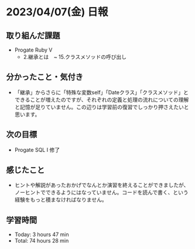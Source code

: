 # 2023/04/07(金) 日報
## 取り組んだ課題
- Progate Ruby Ⅴ
  - 2.継承とは　~ 15.クラスメソッドの呼び出し

## 分かったこと・気付き
- 「継承」からさらに「特殊な変数self」「Dateクラス」「クラスメソッド」とできることが増えたのですが、それぞれの定義と処理の流れについての理解と記憶が足りていません。この辺りは学習前の復習でしっかり押さえたいと思います。
 
## 次の目標
- Progate SQL Ⅰ 修了

## 感じたこと
- ヒントや解説があったおかげでなんとか演習を終えることができましたが、ノーヒントでできるようにはなっていません。コードを読んで書く、という経験をもっと積まなければなりません。

## 学習時間
- Today:  3 hours 47 min
- Total: 74 hours 28 min
